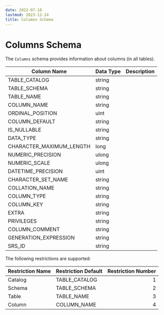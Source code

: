 ```yaml
---
date: 2022-07-10
lastmod: 2023-12-14
title: Columns Schema
---
```


# Columns Schema

The `Columns` schema provides information about columns (in all tables).

Column Name | Data Type | Description
--- | --- | ---
TABLE_CATALOG | string | 
TABLE_SCHEMA | string | 
TABLE_NAME | string | 
COLUMN_NAME | string | 
ORDINAL_POSITION | uint | 
COLUMN_DEFAULT | string | 
IS_NULLABLE | string | 
DATA_TYPE | string | 
CHARACTER_MAXIMUM_LENGTH | long | 
NUMERIC_PRECISION | ulong | 
NUMERIC_SCALE | ulong | 
DATETIME_PRECISION | uint | 
CHARACTER_SET_NAME | string | 
COLLATION_NAME | string | 
COLUMN_TYPE | string | 
COLUMN_KEY | string | 
EXTRA | string | 
PRIVILEGES | string | 
COLUMN_COMMENT | string | 
GENERATION_EXPRESSION | string | 
SRS_ID | string | 

The following restrictions are supported:

Restriction Name | Restriction Default | Restriction Number
--- | --- | --:
Catalog | TABLE_CATALOG | 1
Schema | TABLE_SCHEMA | 2
Table | TABLE_NAME | 3
Column | COLUMN_NAME | 4

